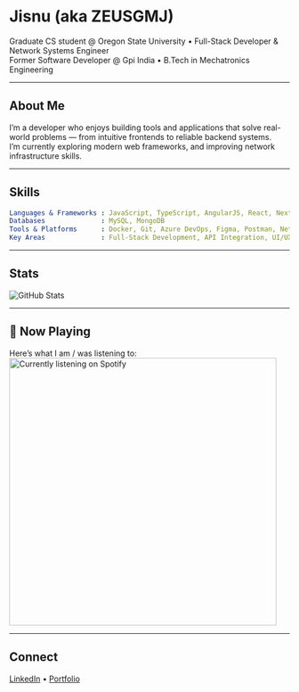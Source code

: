 # Jisnu (aka ZEUSGMJ)

Graduate CS student @ Oregon State University • Full-Stack Developer & Network Systems Engineer  
Former Software Developer @ Gpi India • B.Tech in Mechatronics Engineering

---

## About Me
I’m a developer who enjoys building tools and applications that solve real-world problems — from intuitive frontends to reliable backend systems.  
I’m currently exploring modern web frameworks, and improving network infrastructure skills.

---

## Skills
```yaml
Languages & Frameworks : JavaScript, TypeScript, AngularJS, React, Next.js, Svelte, C#, .NET, C, C++, Python, HTML5, CSS/SCSS, Bash, Linux
Databases              : MySQL, MongoDB
Tools & Platforms      : Docker, Git, Azure DevOps, Figma, Postman, NetBox
Key Areas              : Full-Stack Development, API Integration, UI/UX Enhancements, Network Infrastructure
```

---

## Stats
![GitHub Stats](https://zeusgmj-github-readme.vercel.app/api?username=ZEUSGMJ&show_icons=true&theme=dark&hide_border=true&count_private=true)

---

## 🎵 Now Playing
Here’s what I am / was listening to:  
<a href="https://open.spotify.com/user/wvckgj74wvfnyyzl8vtg6pwrr" target="_blank" referrerpolicy="no-referrer">
    <img src="https://zeusgmj-spotify.vercel.app/api/spotify" alt="Currently listening on Spotify" width="480">
</a>

---

## Connect
[LinkedIn](https://www.linkedin.com/in/jisnu-gm/) • [Portfolio](https://jisnugm.com)
